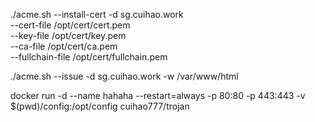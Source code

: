 ./acme.sh --install-cert -d sg.cuihao.work \
--cert-file /opt/cert/cert.pem \
--key-file /opt/cert/key.pem \
--ca-file /opt/cert/ca.pem \
--fullchain-file /opt/cert/fullchain.pem

./acme.sh --issue -d sg.cuihao.work -w /var/www/html


docker run -d --name hahaha --restart=always -p 80:80 -p 443:443 -v $(pwd)/config:/opt/config cuihao777/trojan